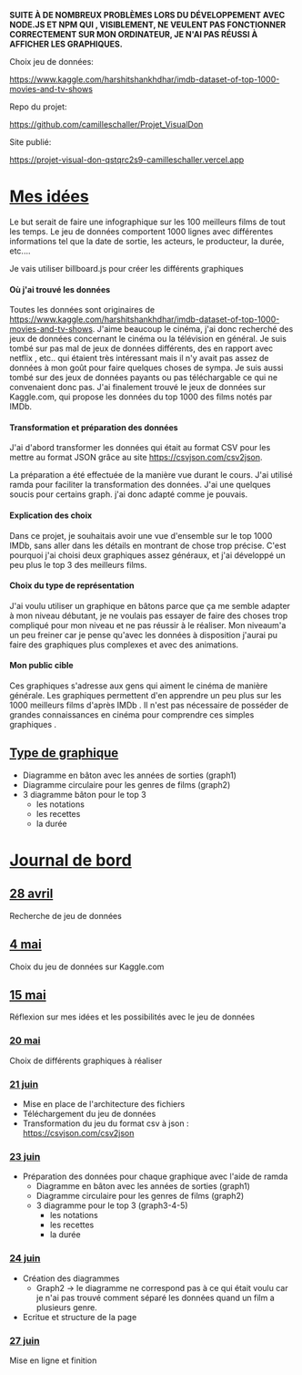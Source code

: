 **SUITE À DE NOMBREUX PROBLÈMES LORS DU DÉVELOPPEMENT AVEC NODE.JS ET NPM QUI , VISIBLEMENT, NE VEULENT PAS FONCTIONNER CORRECTEMENT SUR MON ORDINATEUR, JE N'AI PAS RÉUSSI À AFFICHER LES GRAPHIQUES.**

Choix jeu de données: 

https://www.kaggle.com/harshitshankhdhar/imdb-dataset-of-top-1000-movies-and-tv-shows

Repo du projet:

https://github.com/camilleschaller/Projet_VisualDon

Site publié:

https://projet-visual-don-qstqrc2s9-camilleschaller.vercel.app

# <u>Mes idées</u>

Le but serait de faire une infographique sur les 100 meilleurs films de tout les temps. Le jeu de données comportent 1000 lignes avec différentes informations tel que la date de sortie, les acteurs, le producteur, la durée, etc....

Je vais utiliser billboard.js pour créer les différents graphiques

#### Où j'ai trouvé les données

Toutes les données sont originaires de https://www.kaggle.com/harshitshankhdhar/imdb-dataset-of-top-1000-movies-and-tv-shows. J'aime beaucoup le cinéma, j'ai donc recherché des jeux de données concernant le cinéma ou la télévision en général. Je suis tombé sur pas mal de jeux de données différents, des en rapport avec netflix , etc.. qui étaient très intéressant mais il n'y avait pas assez de données à mon goût pour faire quelques choses de sympa. Je suis aussi tombé sur des jeux de données payants ou pas téléchargable ce qui ne convenaient donc pas. J'ai finalement trouvé le jeux de données sur Kaggle.com, qui propose les données du top 1000 des films notés par IMDb.

#### Transformation et préparation des données

J'ai d'abord transformer les données qui était au format CSV pour les mettre au format JSON grâce au site  https://csvjson.com/csv2json.

La préparation a été effectuée de la manière vue durant le cours. J'ai utilisé ramda pour faciliter la transformation des données. J'ai une quelques soucis pour certains graph. j'ai donc adapté comme je pouvais.

#### Explication des choix

Dans ce projet, je souhaitais avoir une vue d'ensemble sur le top 1000 IMDb, sans aller dans les détails en montrant de chose trop précise. C'est pourquoi j'ai choisi deux graphiques assez généraux, et j'ai développé un peu plus le top 3 des meilleurs films.

#### Choix du type de représentation

J'ai voulu utiliser un graphique en bâtons parce que ça me semble adapter à mon niveau débutant, je ne voulais pas essayer de faire des choses trop compliqué pour mon niveau et ne pas réussir à le réaliser. Mon niveaum'a un peu freiner car je pense qu'avec les données à disposition j'aurai pu faire des graphiques plus complexes et avec des animations.

#### Mon public cible

Ces graphiques s'adresse aux gens qui aiment le cinéma de manière générale. Les graphiques permettent d'en apprendre un peu plus sur les 1000 meilleurs films d'après IMDb . Il n'est pas nécessaire de posséder de grandes connaissances en cinéma pour comprendre ces simples graphiques .

## <u>Type de graphique</u>

- Diagramme en bâton avec les années de sorties (graph1)
- Diagramme circulaire pour les genres de films (graph2)
- 3 diagramme bâton pour le top 3
  - les notations
  - les recettes
  - la durée

# <u>Journal de bord</u>

## <u>28 avril</u>

Recherche de jeu de données

## <u>4 mai</u>

Choix du jeu de données sur Kaggle.com

## <u>15 mai</u>

Réflexion sur mes idées et les possibilités avec le jeu de données

### <u>20 mai</u>

Choix de différents graphiques à réaliser

### <u>21 juin</u>

- Mise en place de l'architecture des fichiers
- Téléchargement du jeu de données 
- Transformation du jeu du format csv à json : https://csvjson.com/csv2json 

### <u>23 juin</u>

- Préparation des données pour chaque graphique avec l'aide de ramda
  - Diagramme en bâton avec les années de sorties (graph1)
  - Diagramme circulaire pour les genres de films (graph2)
  - 3 diagramme pour le top 3 (graph3-4-5)
    - les notations
    - les recettes
    - la durée

### <u>24 juin</u>

- Création des diagrammes
  - Graph2 -> le diagramme ne correspond pas à ce qui était voulu car je n'ai pas trouvé comment séparé les données quand un film a plusieurs genre.
- Ecritue et structure de la page

### <u>27 juin</u>

Mise en ligne et finition
